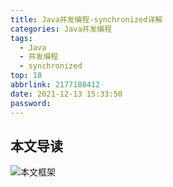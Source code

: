 ```yaml
---
title: Java并发编程-synchronized详解
categories: Java并发编程
tags:
  - Java
  - 并发编程
  - synchronized
top: 18
abbrlink: 2177108412
date: 2021-12-13 15:33:50
password:
---
```



## 本文导读

![本文框架](https://jwangtec.oss-cn-chengdu.aliyuncs.com/jwangcloud/juc/sync/Synchronized.png)

<!--more-->

